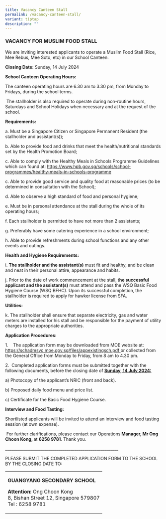 ```yaml
---
title: Vacancy Canteen Stall
permalink: /vacancy-canteen-stall/
variant: tiptap
description: ""
---
```

<h3><strong>VACANCY FOR MUSLIM FOOD STALL</strong></h3>
<p>We are inviting interested applicants to operate a Muslim Food Stall (Rice,
Mee Rebus, Mee Soto, etc) in our School Canteen.</p>
<p><strong>Closing Date:</strong> Sunday, 14 July 2024</p>
<p><strong>School Canteen Operating Hours:</strong>
</p>
<p>The canteen operating hours are 6.30 am to 3.30 pm, from Monday to Fridays,
during the school terms.&nbsp;</p>
<p>&nbsp;The stallholder is also required to operate during&nbsp;non-routine
hours, Saturdays and School Holidays when necessary and at the request
of the school.</p>
<p><strong>Requirements:</strong>
</p>
<p>a. Must be a Singapore Citizen or Singapore Permanent Resident (the stallholder
and assistant(s));</p>
<p>b. Able to provide food and drinks that meet the health/nutritional standards
set by the Health Promotion Board;</p>
<p>c. Able to comply with the Healthy Meals in Schools Programme Guidelines
which can found at: <a href="https://www.hpb.gov.sg/schools/school-programmes/healthy-meals-in-schools-programme" rel="noopener noreferrer nofollow" target="_blank">https://www.hpb.gov.sg/schools/school-programmes/healthy-meals-in-schools-programme</a>
</p>
<p>c. Able to provide good service and quality food at reasonable prices
(to be determined in consultation with the School);</p>
<p>d. Able to observe a high standard of food and personal hygiene;</p>
<p>e. Must be in personal attendance at the stall during the whole of its
operating hours;</p>
<p>f. Each stallholder is permitted to have not more than 2 assistants;</p>
<p>g. Preferably have some catering experience in a school environment;</p>
<p>h. Able to provide refreshments during school functions and any other
events and outings.</p>
<p><strong>Health and Hygiene Requirements:</strong>
</p>
<p>i. <strong>The stallholder and the assistant(s)</strong> must fit and healthy,
and be clean and neat in their personal attire, appearance and habits.</p>
<p>j. Prior to the date of work commencement at the stall, t<strong>he successful applicant and the assistant(s)</strong> must
attend and pass the WSQ Basic Food Hygiene Course (WSQ BFHC). Upon its
successful completion,<strong> </strong>the stallholder is<strong> </strong>required
to apply<strong> </strong>for hawker license from SFA.</p>
<p><strong>Utilities:</strong>
</p>
<p>k. The stallholder shall ensure that separate electricity, gas and water
meters are installed for his stall and be responsible for the payment of
utility charges to the appropriate authorities.</p>
<p><strong>Application Procedures:</strong>
</p>
<p>1.&nbsp;&nbsp;&nbsp; The application form may be downloaded from MOE website
at: <a href="https://schadmsvc.moe.gov.sg/files/appexistingsch.pdf" rel="noopener noreferrer nofollow" target="_blank">https://schadmsvc.moe.gov.sg/files/appexistingsch.pdf </a>or
collected from the General Office from Monday to Friday, from 8 am to 4.30
pm.</p>
<p>2.&nbsp; Completed application forms must be submitted together with the
following documents, before the closing date of <strong><u>Sunday, 14 July 2024:</u></strong>
</p>
<p>a) Photocopy of the applicant’s NRIC (front and back).</p>
<p>b) Proposed daily food menu and price list.</p>
<p>c) Certificate for the Basic Food Hygiene Course.</p>
<p><strong>Interview and Food Tasting:</strong>
</p>
<p>Shortlisted applicants will be&nbsp;invited to attend an interview and
food tasting session (at own expense).</p>
<p>&nbsp;For further clarifications, please contact our&nbsp;Operations<strong> Manager, Mr Ong Choon Kong, </strong>at <strong>6258 9781</strong>.
Thank you.</p>
<p>_________________________________________________________</p>
<p>PLEASE SUBMIT THE COMPLETED&nbsp;APPLICATION FORM TO THE SCHOOL BY THE
CLOSING DATE TO:</p>
<table style="minWidth: 25px">
<colgroup>
<col>
</colgroup>
<tbody>
<tr>
<td rowspan="1" colspan="1">
<p><strong>GUANGYANG SECONDARY SCHOOL</strong>
</p>
<p><strong>Attention: </strong>Ong Choon Kong
<br>8, Bishan Street 12, Singapore 579807
<br>Tel :&nbsp;6258 9781</p>
</td>
</tr>
</tbody>
</table>
<p></p>
<p></p>
<p></p>
<p></p>
